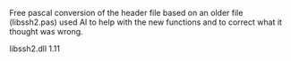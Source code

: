 Free pascal conversion of the header file based on an older file (libssh2.pas) used AI to help with the new functions and to correct what it thought was wrong.

libssh2.dll 1.11

